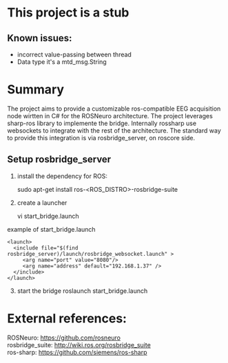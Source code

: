 # This project is a stub

## Known issues:
- incorrect value-passing between thread
- Data type it's a mtd_msg.String




# Summary

The project aims to provide a customizable ros-compatible EEG acquisition node wirtten in C# for the ROSNeuro architecture.
The project leverages sharp-ros library to implemente the bridge. 
Internally rossharp use websockets to integrate with the rest of the architecture. The standard way to provide this integration is via rosbridge_server, on roscore side.




## Setup rosbridge_server

1. install the dependency for ROS: 

    sudo apt-get install ros-<ROS_DISTRO>-rosbridge-suite

2. create a launcher  

    vi start_bridge.launch

example of start_bridge.launch

    <launch>
      <include file="$(find rosbridge_server)/launch/rosbridge_websocket.launch" > 
         <arg name="port" value="8080"/>
         <arg name="address" default="192.168.1.37" />
      </include>
    </launch>

3. start the bridge
    roslaunch start_bridge.launch



# External references:    
ROSNeuro: https://github.com/rosneuro     
rosbridge_suite: http://wiki.ros.org/rosbridge_suite    
ros-sharp: https://github.com/siemens/ros-sharp    
